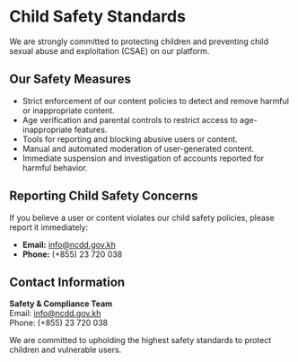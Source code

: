# Child Safety Standards

We are strongly committed to protecting children and preventing child sexual abuse and exploitation (CSAE) on our platform.

## Our Safety Measures

- Strict enforcement of our content policies to detect and remove harmful or inappropriate content.
- Age verification and parental controls to restrict access to age-inappropriate features.
- Tools for reporting and blocking abusive users or content.
- Manual and automated moderation of user-generated content.
- Immediate suspension and investigation of accounts reported for harmful behavior.

## Reporting Child Safety Concerns

If you believe a user or content violates our child safety policies, please report it immediately:

- **Email:** [info@ncdd.gov.kh](mailto:info@ncdd.gov.kh)  
- **Phone:** (+855) 23 720 038

## Contact Information

**Safety & Compliance Team**  
Email: [info@ncdd.gov.kh](mailto:info@ncdd.gov.kh)  
Phone: (+855) 23 720 038

We are committed to upholding the highest safety standards to protect children and vulnerable users.
